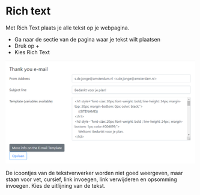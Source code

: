 # Rich text

Met Rich Text plaats je alle tekst op je webpagina.



* Ga naar de sectie van de pagina waar je tekst wilt plaatsen
* Druk op +
* Kies Rich Text

![](<../../.gitbook/assets/image (3).png>)

De icoontjes van de tekstverwerker worden niet goed weergeven, maar staan voor vet, cursief, link invoegen, link verwijderen en opsomming invoegen. Kies de uitlijning van de tekst.

